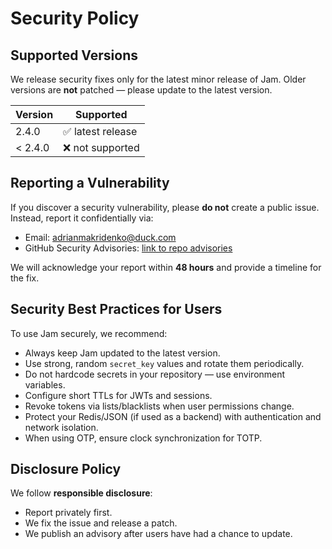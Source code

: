 # Security Policy

## Supported Versions
We release security fixes only for the latest minor release of Jam.
Older versions are **not** patched — please update to the latest version.

| Version | Supported          |
|---------|--------------------|
| 2.4.0   | ✅ latest release   |
| < 2.4.0 | ❌ not supported    |

## Reporting a Vulnerability
If you discover a security vulnerability, please **do not** create a public issue.  
Instead, report it confidentially via:

- Email: [adrianmakridenko@duck.com](mailto:adrianmakridenko@duck.com)
- GitHub Security Advisories: [link to repo advisories](https://github.com/lyaguxafrog/jam/security/advisories)

We will acknowledge your report within **48 hours** and provide a timeline for the fix.

## Security Best Practices for Users
To use Jam securely, we recommend:
- Always keep Jam updated to the latest version.
- Use strong, random `secret_key` values and rotate them periodically.
- Do not hardcode secrets in your repository — use environment variables.
- Configure short TTLs for JWTs and sessions.
- Revoke tokens via lists/blacklists when user permissions change.
- Protect your Redis/JSON (if used as a backend) with authentication and network isolation.
- When using OTP, ensure clock synchronization for TOTP.

## Disclosure Policy
We follow **responsible disclosure**:
- Report privately first.
- We fix the issue and release a patch.
- We publish an advisory after users have had a chance to update.
